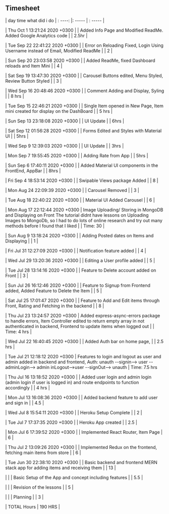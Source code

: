 ## Timesheet

| day time what did i do
| : ----: |: ----- | : ----- |

| Thu Oct 1 13:21:24 2020 +0300 |
| Added Info Page and Modified ReadMe. Added Google Analytics code |
| 2.5hr |

| Tue Sep 22 22:41:22 2020 +0300 |
| Error on Reloading Fixed, Login Using Username instead of Email, Modified ReadMe |
| 2 |

| Sun Sep 20 23:03:58 2020 +0300 |
| Added ReadMe, fixed Dashboard reloads and Item Mini |
| 4 |

| Sat Sep 19 13:47:30 2020 +0300 |
| Carousel Buttons edited, Menu Styled, Review Button Styled |
| 3 |

| Wed Sep 16 20:48:46 2020 +0300 |
| Comment Adding and Display, Syling |
| 8 hrs |

| Tue Sep 15 22:46:21 2020 +0300 |
| Single Item opened in New Page, Item mini created for display on the DashBoard |
| 5 hrs |

| Sun Sep 13 23:18:08 2020 +0300 |
| UI Update |
| 6hrs |

| Sat Sep 12 01:56:28 2020 +0300 |
| Forms Edited and Styles with Material UI |
| 5hrs |

| Wed Sep 9 12:39:03 2020 +0300 |
| UI Update |
| 3hrs |

| Mon Sep 7 19:55:45 2020 +0300 |
| Adding Rate from App |
| 5hrs |

| Sun Sep 6 17:40:11 2020 +0300 |
| Added Material UI components in the FrontEnd, AppBar |
| 8hrs |

| Fri Sep 4 18:53:14 2020 +0300 |
| Swipable Views package Added |
| 8 |

| Mon Aug 24 22:09:39 2020 +0300 |
| Carousel Removed |
| 3 |

| Tue Aug 18 22:40:22 2020 +0300 |
| Material UI Added Carousel |
| 6 |

| Mon Aug 17 22:12:44 2020 +0300
| Image Uploading/ Storing in MongoDB and Displaying on Front
The tutorial didnt have lessons on Uploading Images to MongoDb, so I had to do lots of online research and try out many methods before I found that I liked |
| Time: 30 |

| Sun Aug 9 13:18:24 2020 +0300 |
| Adding Posted dates on Items and Displaying |
| 1 |

| Fri Jul 31 12:27:09 2020 +0300 |
| Notification feature added |
| 4 |

| Wed Jul 29 13:20:36 2020 +0300 |
| Editing a User profile added |
| 5 |

| Tue Jul 28 13:14:16 2020 +0300 |
| Feature to Delete account added on Front |
| 3 |

| Sun Jul 26 16:12:46 2020 +0300 |
| Feature to Signup from Frontend added, Added Feature to Delete the Item |
| 5 |

| Sat Jul 25 17:01:47 2020 +0300 |
| Feature to Add and Edit items through Front, Rating and Fetching in the backend |
| 8 |

| Thu Jul 23 13:24:57 2020 +0300
| Added express-async-errors package to handle errors, Item Controller edited to return empty array in not authenticated in backend, Frontend to update items when logged out |
| Time: 4 hrs |

| Wed Jul 22 16:40:45 2020 +0300 |
| Added Auth bar on home page, |
| 2.5 hrs |

| Tue Jul 21 12:18:12 2020 +0300
| Features to login and logout as user and admin added in backend and frontend, Auth: unauth --signin--> user --adminLogin--> admin inLogout-->user --signOut--> unauth |
Time: 7.5 hrs

| Thu Jul 16 13:18:52 2020 +0300 |
| Added user login and admin login (admin login if user is logged in) and route endpoints to function accordingly |
| 4 hrs |

| Mon Jul 13 16:08:36 2020 +0300 |
| Added backend feature to add user and sign in |
| 4.5 |

| Wed Jul 8 15:54:11 2020 +0300 |
| Heroku Setup Complete |
| 2 |

| Tue Jul 7 17:37:35 2020 +0300 |
| Heroku App created |
| 2.5 |

| Mon Jul 6 17:39:52 2020 +0300 |
| Implemented React Router, Item Page |
| 6 |

| Thu Jul 2 13:09:26 2020 +0300 |
| Implemented Redux on the frontend, fetching main items from store |
| 6 |

| Tue Jun 30 22:38:10 2020 +0300 |
| Basic backend and frontend MERN stack app for adding items and receiving them |
| 13 |

| |
| Basic Setup of the App and concept including features |
| 5.5 |

| |
| Revision of the lessons |
| 5 |

| |
| Planning |
| 3 |

| TOTAL Hours | 190 HRS |
